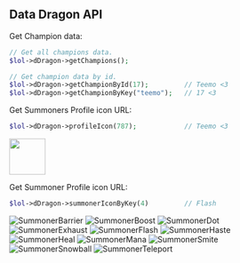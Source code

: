 ## Data Dragon API

Get Champion data:
```php
// Get all champions data.
$lol->dDragon->getChampions();

// Get champion data by id.
$lol->dDragon->getChampionById(17);         // Teemo <3
$lol->dDragon->getChampionByKey("teemo");   // 17 <3
```

Get Summoners Profile icon URL:
```php
$lol->dDragon->profileIcon(787);            // Teemo <3
```
<img src="http://ddragon.leagueoflegends.com/cdn/10.25.1/img/profileicon/787.png" width="65">


Get Summoner Profile icon URL:
```php
$lol->dDragon->summonerIconByKey(4)         // Flash
```
![SummonerBarrier](http://ddragon.leagueoflegends.com/cdn/10.25.1/img/spell/SummonerBarrier.png)
![SummonerBoost](http://ddragon.leagueoflegends.com/cdn/10.25.1/img/spell/SummonerBoost.png)
![SummonerDot](http://ddragon.leagueoflegends.com/cdn/10.25.1/img/spell/SummonerDot.png)
![SummonerExhaust](http://ddragon.leagueoflegends.com/cdn/10.25.1/img/spell/SummonerExhaust.png)
![SummonerFlash](http://ddragon.leagueoflegends.com/cdn/10.25.1/img/spell/SummonerFlash.png)
![SummonerHaste](http://ddragon.leagueoflegends.com/cdn/10.25.1/img/spell/SummonerHaste.png)
![SummonerHeal](http://ddragon.leagueoflegends.com/cdn/10.25.1/img/spell/SummonerHeal.png)
![SummonerMana](http://ddragon.leagueoflegends.com/cdn/10.25.1/img/spell/SummonerMana.png)
![SummonerSmite](http://ddragon.leagueoflegends.com/cdn/10.25.1/img/spell/SummonerSmite.png)
![SummonerSnowball](http://ddragon.leagueoflegends.com/cdn/10.25.1/img/spell/SummonerSnowball.png)
![SummonerTeleport](http://ddragon.leagueoflegends.com/cdn/10.25.1/img/spell/SummonerTeleport.png)